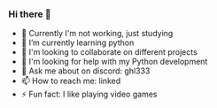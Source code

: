 ### Hi there 👋


- 🔭 Currently I'm not working, just studying
- 🌱 I’m currently learning python
- 👯 I'm looking to collaborate on different projects
- 🤔 I'm looking for help with my Python development
- 💬 Ask me about on discord: ghl333
- 📫 How to reach me: linked
- ⚡ Fun fact: I like playing video games
